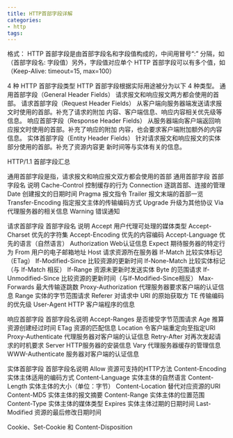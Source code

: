 ```yaml
---
title: HTTP首部字段详解
categories: 
- http
tags:
---
```




格式：
HTTP 首部字段是由首部字段名和字段值构成的，中间用冒号“:” 分隔，如（首部字段名: 字段值）另外，字段值对应单个 HTTP 首部字段可以有多个值，如（Keep-Alive: timeout=15, max=100）


4 种 HTTP 首部字段类型
HTTP 首部字段根据实际用途被分为以下 4 种类型。
通用首部字段（General Header Fields）
请求报文和响应报文两方都会使用的首部。
请求首部字段（Request Header Fields）
从客户端向服务器端发送请求报文时使用的首部。补充了请求的附加
内容、客户端信息、响应内容相关优先级等信息。
响应首部字段（Response Header Fields）
从服务器端向客户端返回响应报文时使用的首部。补充了响应的附加
内容，也会要求客户端附加额外的内容信息。
实体首部字段（Entity Header Fields）
针对请求报文和响应报文的实体部分使用的首部。补充了资源内容更
新时间等与实体有关的信息。



HTTP/1.1 首部字段汇总




通用首部字段是指，请求报文和响应报文双方都会使用的首部
通用首部字段
首部字段名   		说明
Cache-Control 控制缓存的行为
Connection 逐跳首部、连接的管理
Date 创建报文的日期时间
Pragma 报文指令
Trailer 报文末端的首部一览
Transfer-Encoding 指定报文主体的传输编码方式
Upgrade 升级为其他协议
Via 代理服务器的相关信息
Warning 错误通知


请求首部字段
首部字段名 		说明
Accept 用户代理可处理的媒体类型
Accept-Charset 优先的字符集
Accept-Encoding 优先的内容编码
Accept-Language 优先的语言（自然语言）
Authorization Web认证信息
Expect 期待服务器的特定行为
From 用户的电子邮箱地址
Host 请求资源所在服务器
If-Match 比较实体标记（ETag）
If-Modified-Since 比较资源的更新时间
If-None-Match 比较实体标记（与 If-Match 相反）
If-Range 资源未更新时发送实体 Byte 的范围请求
If-Unmodified-Since 比较资源的更新时间（与If-Modified-Since相反）
Max-Forwards 最大传输逐跳数
Proxy-Authorization 代理服务器要求客户端的认证信息
Range 实体的字节范围请求
Referer 对请求中 URI 的原始获取方
TE 传输编码的优先级
User-Agent HTTP 客户端程序的信息


响应首部字段
首部字段名说明
Accept-Ranges 是否接受字节范围请求
Age 推算资源创建经过时间
ETag 资源的匹配信息
Location 令客户端重定向至指定URI
Proxy-Authenticate 代理服务器对客户端的认证信息
Retry-After 对再次发起请求的时机要求
Server HTTP服务器的安装信息
Vary 代理服务器缓存的管理信息
WWW-Authenticate 服务器对客户端的认证信息


实体首部字段
首部字段名说明
Allow 资源可支持的HTTP方法
Content-Encoding 实体主体适用的编码方式
Content-Language 实体主体的自然语言
Content-Length 实体主体的大小（单位：字节）
Content-Location 替代对应资源的URI
Content-MD5 实体主体的报文摘要
Content-Range 实体主体的位置范围
Content-Type 实体主体的媒体类型
Expires 实体主体过期的日期时间
Last-Modified 资源的最后修改日期时间





Cookie、Set-Cookie 和 Content-Disposition



